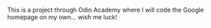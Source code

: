 This is a project through Odin Academy where I will code the Google homepage on my own... wish me luck! 
